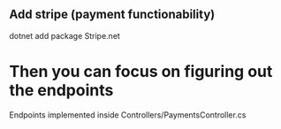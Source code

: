 ## Add stripe (payment functionability)
dotnet add package Stripe.net

# Then you can focus on figuring out the endpoints 
Endpoints implemented inside Controllers/PaymentsController.cs